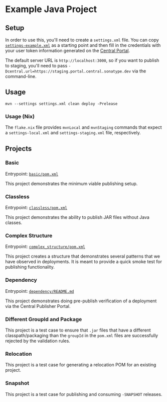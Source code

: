 # Example Java Project

## Setup

In order to use this, you'll need to create a `settings.xml` file. You can copy
[`settings-example.xml`][settings] as a starting point and then fill in the
credentials with your user token information generated on the [Central
Portal][csc].

The default server URL is `http://localhost:3000`, so if you want to publish to
staging, you'll need to pass
`-Dcentral.url=https://staging.portal.central.sonatype.dev` via the command-line.

## Usage

```shell
mvn --settings settings.xml clean deploy -Prelease
```

### Usage (Nix)

The `flake.nix` file provides `mvnLocal` and `mvnStaging` commands that expect a
`settings-local.xml` and `settings-staging.xml` file, respectively.

## Projects

### Basic

Entrypoint: [`basic/pom.xml`](basic/pom.xml)

This project demonstrates the minimum viable publishing setup.

### Classless

Entrypoint: [`classless/pom.xml`](classless/pom.xml)

This project demonstrates the ability to publish JAR files without Java classes.

### Complex Structure

Entrypoint: [`complex_structure/pom.xml`](complex_structure/pom.xml)

This project creates a structure that demonstrates several patterns that we have
observed in deployments. It is meant to provide a quick smoke test for
publishing functionality.

### Dependency

Entrypoint: [`dependency/README.md`](dependency/README.md)

This project demonstrates doing pre-publish verification of a deployment via the
Central Publisher Portal.

### Different GroupId and Package

This project is a test case to ensure that `.jar` files that have a different
classpath/packaging than the `groupId` in the `pom.xml` files are successfully
rejected by the validation rules.

### Relocation

This project is a test case for generating a relocation POM for an existing project.

### Snapshot

This project is a test case for publishing and consuming `-SNAPSHOT` releases.

<!-- References -->

[settings]: ./settings-example.xml
[csc]: https://central.sonatype.com
